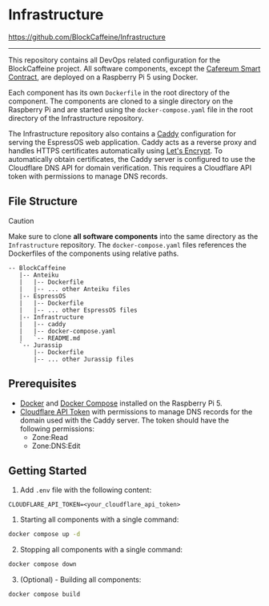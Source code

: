 # Infrastructure

https://github.com/BlockCaffeine/Infrastructure

---

This repository contains all DevOps related configuration for the BlockCaffeine project. All software components, except the [Cafereum Smart Contract](./cafereum.md), are deployed on a Raspberry Pi 5 using Docker. 

Each component has its own `Dockerfile` in the root directory of the component. The components are cloned to a single directory on the Raspberry Pi and are started using the `docker-compose.yaml` file in the root directory of the Infrastructure repository. 

The Infrastructure repository also contains a [Caddy](https://caddyserver.com/) configuration for serving the EspressOS web application. Caddy acts as a reverse proxy and handles HTTPS certificates automatically using [Let's Encrypt](https://letsencrypt.org/). To automatically obtain certificates, the Caddy server is configured to use the Cloudflare DNS API for domain verification. This requires a Cloudflare API token with permissions to manage DNS records.

## File Structure

> [!CAUTION]
> Make sure to clone **all software components** into the same directory as the `Infrastructure` repository. The `docker-compose.yaml` files references the Dockerfiles of the components using relative paths.

```
-- BlockCaffeine
   |-- Anteiku
   |   |-- Dockerfile
   |   |-- ... other Anteiku files
   |-- EspressOS
   |   |-- Dockerfile
   |   |-- ... other EspressOS files
   |-- Infrastructure
   |   |-- caddy
   |   |-- docker-compose.yaml
   |   `-- README.md
   `-- Jurassip
       |-- Dockerfile
       |-- ... other Jurassip files
```

## Prerequisites

- [Docker](https://www.docker.com/) and [Docker Compose](https://docs.docker.com/compose/) installed on the Raspberry Pi 5.
- [Cloudflare API Token](https://developers.cloudflare.com/api/tokens/) with permissions to manage DNS records for the domain used with the Caddy server. The token should have the following permissions:
  - Zone:Read
  - Zone:DNS:Edit


## Getting Started

1. Add `.env` file with the following content:

```env
CLOUDFLARE_API_TOKEN=<your_cloudflare_api_token>
```

1. Starting all components with a single command:

```bash
docker compose up -d
```

2. Stopping all components with a single command:

```bash
docker compose down
```

3. (Optional) - Building all components:

```bash
docker compose build
```
